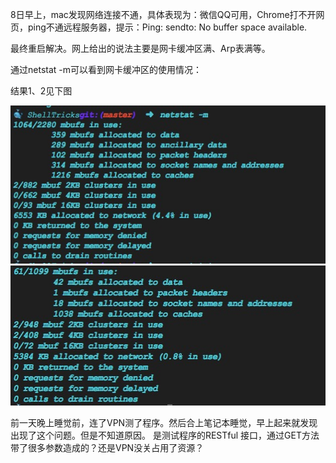 8日早上，mac发现网络连接不通，具体表现为：微信QQ可用，Chrome打不开网页，ping不通远程服务器，提示：Ping: sendto: No buffer space available.

最终重启解决。网上给出的说法主要是网卡缓冲区满、Arp表满等。

通过netstat -m可以看到网卡缓冲区的使用情况：

结果1、2见下图

![](https://github.com/maxwell92/TechTips/blob/master/Articles/ping1.png)
![](https://github.com/maxwell92/TechTips/blob/master/Articles/ping2.png)

前一天晚上睡觉前，连了VPN测了程序。然后合上笔记本睡觉，早上起来就发现出现了这个问题。但是不知道原因。
是测试程序的RESTful 接口，通过GET方法带了很多参数造成的？还是VPN没关占用了资源？

